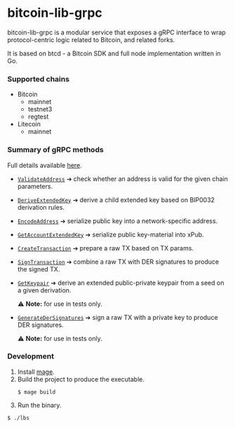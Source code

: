 # bitcoin-lib-grpc

bitcoin-lib-grpc is a modular service that exposes a gRPC interface to wrap
protocol-centric logic related to Bitcoin, and related forks.

It is based on btcd - a Bitcoin SDK and full node implementation written in Go.

### Supported chains

* Bitcoin
  * mainnet
  * testnet3
  * regtest
* Litecoin
  * mainnet

### Summary of gRPC methods

Full details available [here](https://github.com/LedgerHQ/bitcoin-lib-grpc/blob/master/pb/bitcoin/service.proto).

* [`ValidateAddress`](https://github.com/LedgerHQ/bitcoin-lib-grpc/blob/e515b9797f25565955207594448664e32a5e35b0/pb/bitcoin/service.proto#L13-L16)
  ➔ check whether an address is valid for the given chain parameters.

* [`DeriveExtendedKey`](https://github.com/LedgerHQ/bitcoin-lib-grpc/blob/e515b9797f25565955207594448664e32a5e35b0/pb/bitcoin/service.proto#L18-L21)
  ➔ derive a child extended key based on BIP0032 derivation rules.

* [`EncodeAddress`](https://github.com/LedgerHQ/bitcoin-lib-grpc/blob/e515b9797f25565955207594448664e32a5e35b0/pb/bitcoin/service.proto#L23-L32)
  ➔ serialize public key into a network-specific address.

* [`GetAccountExtendedKey`](https://github.com/LedgerHQ/bitcoin-lib-grpc/blob/e515b9797f25565955207594448664e32a5e35b0/pb/bitcoin/service.proto#L34-L36)
  ➔ serialize public key-material into xPub.

* [`CreateTransaction`](https://github.com/LedgerHQ/bitcoin-lib-grpc/blob/e515b9797f25565955207594448664e32a5e35b0/pb/bitcoin/service.proto#L38-L39)
  ➔ prepare a raw TX based on TX params.

* [`SignTransaction`](https://github.com/LedgerHQ/bitcoin-lib-grpc/blob/e515b9797f25565955207594448664e32a5e35b0/pb/bitcoin/service.proto#L48-L51)
  ➔ combine a raw TX with DER signatures to produce the signed TX.

* [`GetKeypair`](https://github.com/LedgerHQ/bitcoin-lib-grpc/blob/e515b9797f25565955207594448664e32a5e35b0/pb/bitcoin/service.proto#L41-L43)
  ➔ derive an extended public-private keypair from a seed on a given derivation.
  
  ⚠️ **Note:** for use in tests only.
* [`GenerateDerSignatures`](https://github.com/LedgerHQ/bitcoin-lib-grpc/blob/e515b9797f25565955207594448664e32a5e35b0/pb/bitcoin/service.proto#L45-L46)
  ➔ sign a raw TX with a private key to produce DER signatures.

  ⚠️ **Note:** for use in tests only.

### Development

1. Install [mage](https://magefile.org).
2. Build the project to produce the executable.
    ```
    $ mage build
    ```
3. Run the binary.
  ```
  $ ./lbs
  ```
